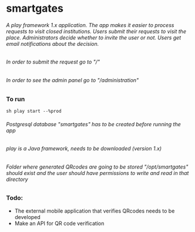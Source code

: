 # smartgates

###### A play framework 1.x application. The app makes it easier to process requests to visit closed institutions. Users submit their requests to visit the place. Administrators decide whether to invite the user or not. Users get email notifications about the decision.
###### In order to submit the request go to "/"
###### In order to see the admin panel go to "/administration"

### To run
``sh
play start --%prod
``
###### Postgresql database "smartgates" has to be created before running the app
###### play is a Java framework, needs to be downloaded (version 1.x)
###### Folder where generated QRcodes are going to be stored "/opt/smartgates" should exist and the user should have permissions to write and read in that directory

### Todo:
- The external mobile application that verifies QRcodes needs to be developed
- Make an API for QR code verification
